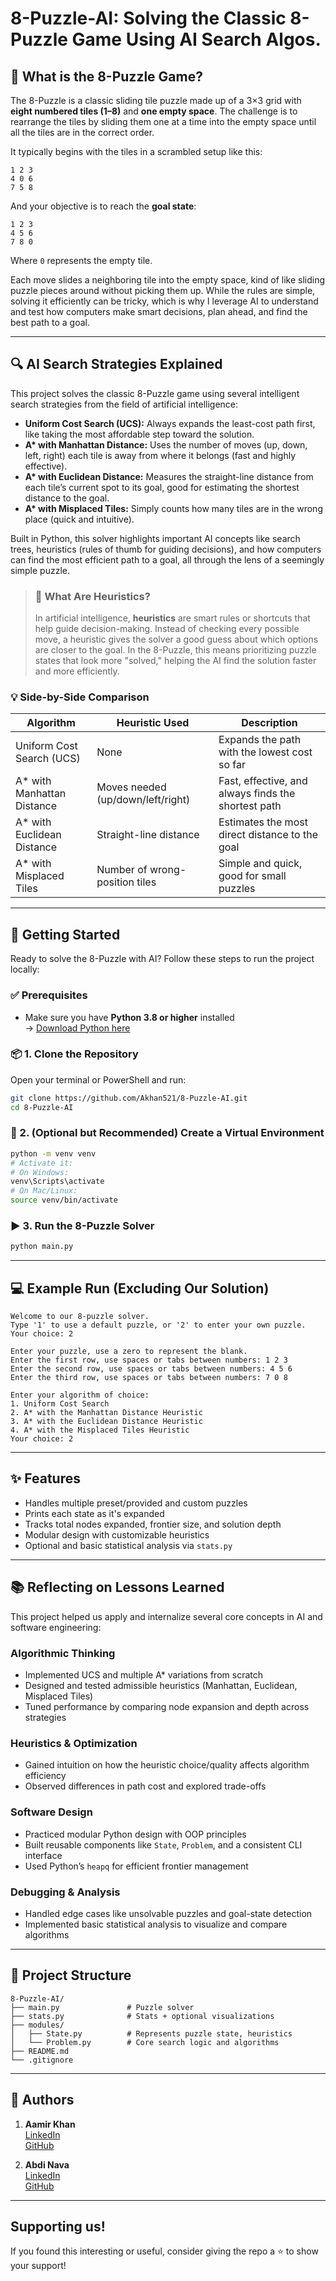 # 8-Puzzle-AI: Solving the Classic 8-Puzzle Game Using AI Search Algos.

## 🧩 What is the 8-Puzzle Game?

The 8-Puzzle is a classic sliding tile puzzle made up of a 3×3 grid with **eight numbered tiles (1–8)** and **one empty space**. The challenge is to rearrange the tiles by sliding them one at a time into the empty space until all the tiles are in the correct order.

It typically begins with the tiles in a scrambled setup like this:

```
1 2 3  
4 0 6  
7 5 8  
```

And your objective is to reach the **goal state**:

```
1 2 3  
4 5 6  
7 8 0  
```

Where `0` represents the empty tile.

Each move slides a neighboring tile into the empty space, kind of like sliding puzzle pieces around without picking them up. While the rules are simple, solving it efficiently can be tricky, which is why I leverage AI to understand and test how computers make smart decisions, plan ahead, and find the best path to a goal.

---
## 🔍 AI Search Strategies Explained

This project solves the classic 8-Puzzle game using several intelligent search strategies from the field of artificial intelligence:

- **Uniform Cost Search (UCS):** Always expands the least-cost path first, like taking the most affordable step toward the solution.
- **A\* with Manhattan Distance:** Uses the number of moves (up, down, left, right) each tile is away from where it belongs (fast and highly effective).
- **A\* with Euclidean Distance:** Measures the straight-line distance from each tile’s current spot to its goal, good for estimating the shortest distance to the goal.
- **A\* with Misplaced Tiles:** Simply counts how many tiles are in the wrong place (quick and intuitive).

Built in Python, this solver highlights important AI concepts like search trees, heuristics (rules of thumb for guiding decisions), and how computers can find the most efficient path to a goal, all through the lens of a seemingly simple puzzle.

> ### 🧠 What Are Heuristics?
> In artificial intelligence, **heuristics** are smart rules or shortcuts that help guide decision-making. Instead of checking every possible move, a heuristic gives the solver a good guess about which options are closer to the goal. In the 8-Puzzle, this means prioritizing puzzle states that look more "solved," helping the AI find the solution faster and more efficiently.


### 💡  Side-by-Side Comparison

| Algorithm                     | Heuristic Used                 | Description                                                  |
|------------------------------|---------------------------------|--------------------------------------------------------------|
| Uniform Cost Search (UCS)    | None                            | Expands the path with the lowest cost so far                 |
| A* with Manhattan Distance   | Moves needed (up/down/left/right) | Fast, effective, and always finds the shortest path         |
| A* with Euclidean Distance   | Straight-line distance           | Estimates the most direct distance to the goal               |
| A* with Misplaced Tiles      | Number of wrong-position tiles  | Simple and quick, good for small puzzles                     |

---

## 🚀 Getting Started

Ready to solve the 8-Puzzle with AI? Follow these steps to run the project locally:

### ✅ Prerequisites
- Make sure you have **Python 3.8 or higher** installed  
  → [Download Python here](https://www.python.org/downloads/)

### 📦 1. Clone the Repository

Open your terminal or PowerShell and run:

```bash
git clone https://github.com/Akhan521/8-Puzzle-AI.git
cd 8-Puzzle-AI
```

### 🔧 2. (Optional but Recommended) Create a Virtual Environment

```bash
python -m venv venv
# Activate it:
# On Windows:
venv\Scripts\activate
# On Mac/Linux:
source venv/bin/activate
```

### ▶️ 3. Run the 8-Puzzle Solver

```bash
python main.py
```

---

## 💻 Example Run (Excluding Our Solution)

```
Welcome to our 8-puzzle solver.
Type '1' to use a default puzzle, or '2' to enter your own puzzle.
Your choice: 2

Enter your puzzle, use a zero to represent the blank.
Enter the first row, use spaces or tabs between numbers: 1 2 3
Enter the second row, use spaces or tabs between numbers: 4 5 6
Enter the third row, use spaces or tabs between numbers: 7 0 8

Enter your algorithm of choice:
1. Uniform Cost Search
2. A* with the Manhattan Distance Heuristic
3. A* with the Euclidean Distance Heuristic
4. A* with the Misplaced Tiles Heuristic
Your choice: 2
```

---

## ✨ Features

- Handles multiple preset/provided and custom puzzles
- Prints each state as it's expanded
- Tracks total nodes expanded, frontier size, and solution depth
- Modular design with customizable heuristics
- Optional and basic statistical analysis via `stats.py`

---

##  📚 Reflecting on Lessons Learned

This project helped us apply and internalize several core concepts in AI and software engineering:

### Algorithmic Thinking
- Implemented UCS and multiple A\* variations from scratch
- Designed and tested admissible heuristics (Manhattan, Euclidean, Misplaced Tiles)
- Tuned performance by comparing node expansion and depth across strategies

### Heuristics & Optimization
- Gained intuition on how the heuristic choice/quality affects algorithm efficiency
- Observed differences in path cost and explored trade-offs

### Software Design
- Practiced modular Python design with OOP principles
- Built reusable components like `State`, `Problem`, and a consistent CLI interface
- Used Python’s `heapq` for efficient frontier management

### Debugging & Analysis
- Handled edge cases like unsolvable puzzles and goal-state detection
- Implemented basic statistical analysis to visualize and compare algorithms

---

## 📂 Project Structure

```
8-Puzzle-AI/
├── main.py               # Puzzle solver
├── stats.py              # Stats + optional visualizations
├── modules/
│   ├── State.py          # Represents puzzle state, heuristics
│   └── Problem.py        # Core search logic and algorithms
├── README.md             
└── .gitignore
```

---

## 👥 Authors

1. **Aamir Khan**  
 [LinkedIn](https://www.linkedin.com/in/aamir-khan-aak521/)  
 [GitHub](https://github.com/Akhan521)

2. **Abdi Nava**  
 [LinkedIn](https://www.linkedin.com/in/abdinava/)  
 [GitHub](https://github.com/abdinava)

---

## Supporting us!

If you found this interesting or useful, consider giving the repo a ⭐️ to show your support!

